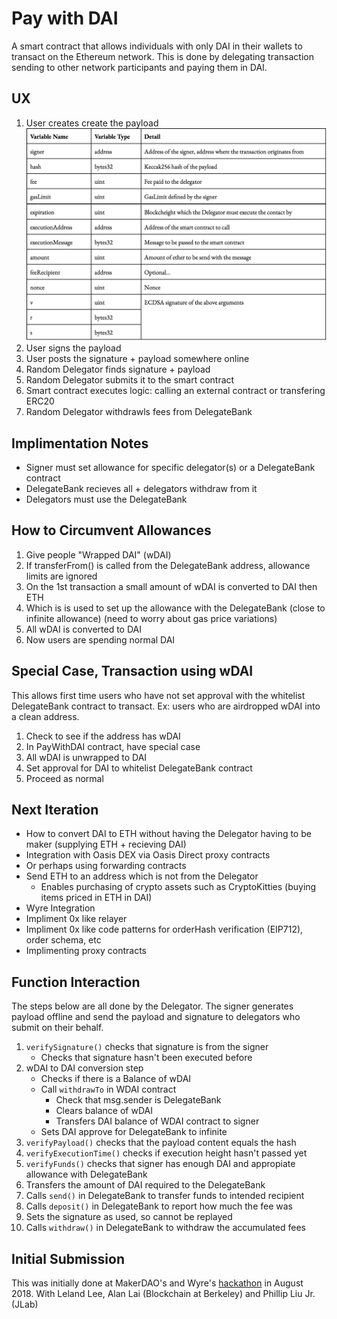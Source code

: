 # Pay with DAI
A smart contract that allows individuals with only DAI in their wallets to transact on the Ethereum network. This is done by delegating transaction sending to other network participants and paying them in DAI.

## UX
 1. User creates create the payload
 ![GitHub Logo](/datafields.png)
 2. User signs the payload
 3. User posts the signature + payload somewhere online
 4. Random Delegator finds signature + payload
 5. Random Delegator submits it to the smart contract
 6. Smart contract executes logic: calling an external contract or transfering ERC20
 6. Random Delegator withdrawls fees from DelegateBank

## Implimentation Notes
 * Signer must set allowance for specific delegator(s) or a DelegateBank contract
 * DelegateBank recieves all + delegators withdraw from it
 * Delegators must use the DelegateBank

## How to Circumvent Allowances
 1. Give people "Wrapped DAI" (wDAI)
 2. If transferFrom() is called from the DelegateBank address, allowance limits are ignored
 3. On the 1st transaction a small amount of wDAI is converted to DAI then ETH
 4. Which is is used to set up the allowance with the DelegateBank (close to infinite allowance) (need to worry about gas price variations)
 5. All wDAI is converted to DAI
 6. Now users are spending normal DAI

## Special Case, Transaction using wDAI
This allows first time users who have not set approval with the whitelist DelegateBank contract to transact. Ex: users who are airdropped wDAI into a clean address.
 1. Check to see if the address has wDAI
 2. In PayWithDAI contract, have special case
 3. All wDAI is unwrapped to DAI
 4. Set approval for DAI to whitelist DelegateBank contract
 4. Proceed as normal

## Next Iteration
 * How to convert DAI to ETH without having the Delegator having to be maker (supplying ETH + recieving DAI)
  * Integration with Oasis DEX via Oasis Direct proxy contracts
  * Or perhaps using forwarding contracts
 * Send ETH to an address which is not from the Delegator
 	* Enables purchasing of crypto assets such as CryptoKitties (buying items priced in ETH in DAI)
 * Wyre Integration
 * Impliment 0x like relayer
 * Impliment 0x like code patterns for orderHash verification (EIP712), order schema, etc
 * Implimenting proxy contracts

## Function Interaction
The steps below are all done by the Delegator. The signer generates payload offline and send the payload and signature to delegators who submit on their behalf.
 1. `verifySignature()` checks that signature is from the signer
 	* Checks that signature hasn't been executed before
 2. wDAI to DAI conversion step
 	* Checks if there is a Balance of wDAI
 	* Call `withdrawTo` in WDAI contract
 		* Check that msg.sender is DelegateBank
 		* Clears balance of wDAI
 		* Transfers DAI balance of WDAI contract to signer
	* Sets DAI approve for DelegateBank to infinite
 3. `verifyPayload()` checks that the payload content equals the hash
 4. `verifyExecutionTime()` checks if execution height hasn't passed yet
 5. `verifyFunds()` checks that signer has enough DAI and appropiate allowance with DelegateBank
 6. Transfers the amount of DAI required to the DelegateBank
 7. Calls `send()` in DelegateBank to transfer funds to intended recipient
 8. Calls `deposit()` in DelegateBank to report how much the fee was
 9. Sets the signature as used, so cannot be replayed
 10. Calls `withdraw()` in DelegateBank to withdraw the accumulated fees

## Initial Submission
This was initially done at MakerDAO's and Wyre's [hackathon](https://www.eventbrite.com/e/unblock-the-hackathon-tickets-48209728596) in August 2018. With Leland Lee, Alan Lai (Blockchain at Berkeley) and Phillip Liu Jr. (JLab)

